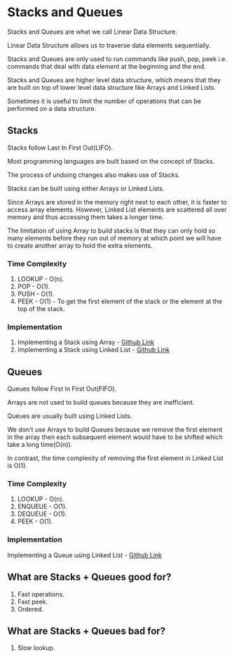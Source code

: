 # Stacks and Queues

Stacks and Queues are what we call Linear Data Structure.

Linear Data Structure allows us to traverse data elements sequentially.

Stacks and Queues are only used to run commands like push, pop, peek i.e. commands that deal with data element at the beginning and the end.

Stacks and Queues are higher level data structure, which means that they are built on top of lower level data structure like Arrays and Linked Lists.

Sometimes it is useful to limit the number of operations that can be performed on a data structure.

## Stacks

Stacks follow Last In First Out(LIFO).

Most programming languages are built based on the concept of Stacks.

The process of undoing changes also makes use of Stacks.

Stacks can be built using either Arrays or Linked Lists.

Since Arrays are stored in the memory right next to each other, it is faster to access array elements. However, Linked List elements are scattered all over memory and thus accessing them takes a longer time.

The limitation of using Array to build stacks is that they can only hold so many elements before they run out of memory at which point we will have to create another array to hold the extra elements.

### Time Complexity

1. LOOKUP - O(n).
2. POP - O(1).
3. PUSH - O(1).
4. PEEK - O(1) - To get the first element of the stack or the element at the top of the stack.

### Implementation

1. Implementing a Stack using Array - [Github Link](https://github.com/grandeurkoe/data-structures-and-algorithms/tree/4f0a0409009e63683acc86bdb94471532b085e7e/data-structures/stacks-and-queues/implementing-a-stack-using-array)
2. Implementing a Stack using Linked List - [Github Link](https://github.com/grandeurkoe/data-structures-and-algorithms/tree/4f0a0409009e63683acc86bdb94471532b085e7e/data-structures/stacks-and-queues/implementing-a-stack-using-linked-list)

## Queues

Queues follow First In First Out(FIFO).

Arrays are not used to build queues because they are inefficient.

Queues are usually built using Linked Lists.

We don't use Arrays to build Queues because we remove the first element in the array then each subsequent element would have to be shifted which take a long time(O(n)).

In contrast, the time complexity of removing the first element in Linked List is O(1).

### Time Complexity

1. LOOKUP - O(n).
2. ENQUEUE - O(1).
3. DEQUEUE - O(1).
4. PEEK - O(1).

### Implementation

Implementing a Queue using Linked List - [Github Link](https://github.com/grandeurkoe/data-structures-and-algorithms/tree/4f0a0409009e63683acc86bdb94471532b085e7e/data-structures/stacks-and-queues/implementing-a-queue-using-linked-list)

## What are Stacks + Queues good for?

1. Fast operations.
2. Fast peek.
3. Ordered.

## What are Stacks + Queues bad for?

1. Slow lookup.